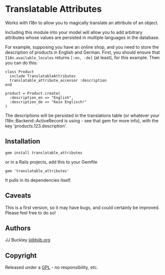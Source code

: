 Translatable Attributes
=======================

Works with I18n to allow you to magically translate an attribute of an object.

Including this module into your model will allow you to add arbitrary
attributes whose values are persisted in multiple languages in the database.

For example, supposing you have an online shop, and you need to store the
description of products in English and German. First, you should ensure that
`I18n.available_locales` returns  `[:en, :de]` (at least), for this example.
Then you can do this:

    class Product
      include TranslatableAttributes
      translatable_attribute_accessor :description
    end
    
    product = Product.create(
      :description_en => "English",
      :description_de => "Kein Englisch!"
    )

The descriptions will be persisted in the translations table (or whatever
your I18n::Backend::ActiveRecord is using - see that gem for more info),
with the key 'products.123.description'.

Installation
------------

    gem install translatable_attributes

or in a Rails projects, add this to your Gemfile

    gem 'translatable_attributes'

It pulls in its dependencies itself.

Caveats
-------

This is a first version, so it may have bugs, and could certainly be improved.
Please feel free to do so!

Authors
-------

JJ Buckley <jj@bjjb.org>

Copyright
---------

Released under a [GPL][copy] - no responsibility, etc.

[copy]: [https://github.com/jjbuckley/translatable_attributes/raw/master/COPYING]

